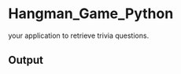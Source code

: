 # Hangman_Game_Python

your application to retrieve trivia questions.

<h2> Output </h2>

<pre>

</pre>
